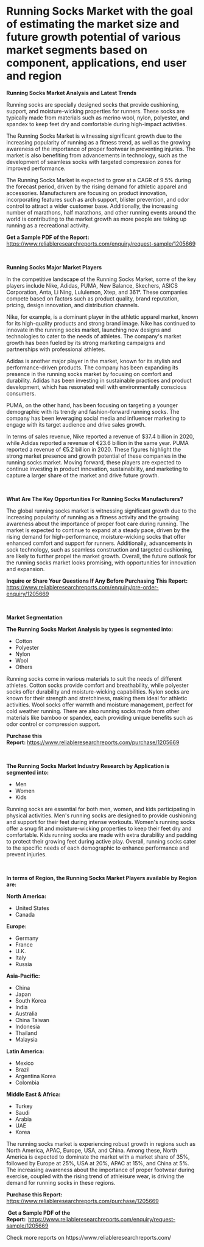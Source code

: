 <p><h1>Running Socks Market with the goal of estimating the market size and future growth potential of various market segments based on component, applications, end user and region</h1></p><p><strong>Running Socks Market Analysis and Latest Trends</strong></p>
<p><p>Running socks are specially designed socks that provide cushioning, support, and moisture-wicking properties for runners. These socks are typically made from materials such as merino wool, nylon, polyester, and spandex to keep feet dry and comfortable during high-impact activities.</p><p>The Running Socks Market is witnessing significant growth due to the increasing popularity of running as a fitness trend, as well as the growing awareness of the importance of proper footwear in preventing injuries. The market is also benefiting from advancements in technology, such as the development of seamless socks with targeted compression zones for improved performance.</p><p>The Running Socks Market is expected to grow at a CAGR of 9.5% during the forecast period, driven by the rising demand for athletic apparel and accessories. Manufacturers are focusing on product innovation, incorporating features such as arch support, blister prevention, and odor control to attract a wider customer base. Additionally, the increasing number of marathons, half marathons, and other running events around the world is contributing to the market growth as more people are taking up running as a recreational activity.</p></p>
<p><strong>Get a Sample PDF of the Report:&nbsp;</strong> <a href="https://www.reliableresearchreports.com/enquiry/request-sample/1205669">https://www.reliableresearchreports.com/enquiry/request-sample/1205669</a></p>
<p>&nbsp;</p>
<p><strong>Running Socks Major Market Players</strong></p>
<p><p>In the competitive landscape of the Running Socks Market, some of the key players include Nike, Adidas, PUMA, New Balance, Skechers, ASICS Corporation, Anta, Li Ning, Lululemon, Xtep, and 361°. These companies compete based on factors such as product quality, brand reputation, pricing, design innovation, and distribution channels.</p><p>Nike, for example, is a dominant player in the athletic apparel market, known for its high-quality products and strong brand image. Nike has continued to innovate in the running socks market, launching new designs and technologies to cater to the needs of athletes. The company's market growth has been fueled by its strong marketing campaigns and partnerships with professional athletes.</p><p>Adidas is another major player in the market, known for its stylish and performance-driven products. The company has been expanding its presence in the running socks market by focusing on comfort and durability. Adidas has been investing in sustainable practices and product development, which has resonated well with environmentally conscious consumers.</p><p>PUMA, on the other hand, has been focusing on targeting a younger demographic with its trendy and fashion-forward running socks. The company has been leveraging social media and influencer marketing to engage with its target audience and drive sales growth.</p><p>In terms of sales revenue, Nike reported a revenue of $37.4 billion in 2020, while Adidas reported a revenue of €23.6 billion in the same year. PUMA reported a revenue of €5.2 billion in 2020. These figures highlight the strong market presence and growth potential of these companies in the running socks market. Moving forward, these players are expected to continue investing in product innovation, sustainability, and marketing to capture a larger share of the market and drive future growth.</p></p>
<p>&nbsp;</p>
<p><strong>What Are The Key Opportunities For Running Socks Manufacturers?</strong></p>
<p><p>The global running socks market is witnessing significant growth due to the increasing popularity of running as a fitness activity and the growing awareness about the importance of proper foot care during running. The market is expected to continue to expand at a steady pace, driven by the rising demand for high-performance, moisture-wicking socks that offer enhanced comfort and support for runners. Additionally, advancements in sock technology, such as seamless construction and targeted cushioning, are likely to further propel the market growth. Overall, the future outlook for the running socks market looks promising, with opportunities for innovation and expansion.</p></p>
<p><strong>Inquire or Share Your Questions If Any Before Purchasing This Report:</strong> <a href="https://www.reliableresearchreports.com/enquiry/pre-order-enquiry/1205669">https://www.reliableresearchreports.com/enquiry/pre-order-enquiry/1205669</a></p>
<p>&nbsp;</p>
<p><strong>Market Segmentation</strong></p>
<p><strong>The Running Socks Market Analysis by types is segmented into:</strong></p>
<p><ul><li>Cotton</li><li>Polyester</li><li>Nylon</li><li>Wool</li><li>Others</li></ul></p>
<p><p>Running socks come in various materials to suit the needs of different athletes. Cotton socks provide comfort and breathability, while polyester socks offer durability and moisture-wicking capabilities. Nylon socks are known for their strength and stretchiness, making them ideal for athletic activities. Wool socks offer warmth and moisture management, perfect for cold weather running. There are also running socks made from other materials like bamboo or spandex, each providing unique benefits such as odor control or compression support.</p></p>
<p><strong>Purchase this Report:&nbsp;</strong><a href="https://www.reliableresearchreports.com/purchase/1205669">https://www.reliableresearchreports.com/purchase/1205669</a></p>
<p>&nbsp;</p>
<p><strong>The Running Socks Market Industry Research by Application is segmented into:</strong></p>
<p><ul><li>Men</li><li>Women</li><li>Kids</li></ul></p>
<p><p>Running socks are essential for both men, women, and kids participating in physical activities. Men's running socks are designed to provide cushioning and support for their feet during intense workouts. Women's running socks offer a snug fit and moisture-wicking properties to keep their feet dry and comfortable. Kids running socks are made with extra durability and padding to protect their growing feet during active play. Overall, running socks cater to the specific needs of each demographic to enhance performance and prevent injuries.</p></p>
<p>&nbsp;</p>
<p><strong>In terms of Region, the Running Socks Market Players available by Region are:</strong></p>
<p>
    <p> <strong> North America: </strong>
        <ul>
            <li>United States</li>
            <li>Canada</li>
        </ul>
        </p> 
    <p> <strong> Europe: </strong>
        <ul>
            <li>Germany</li>
            <li>France</li>
            <li>U.K.</li>
            <li>Italy</li>
            <li>Russia</li>
        </ul>
        </p> 
    <p> <strong> Asia-Pacific: </strong>
        <ul>
            <li>China</li>
            <li>Japan</li>
            <li>South Korea</li>
            <li>India</li>
            <li>Australia</li>
            <li>China Taiwan</li>
            <li>Indonesia</li>
            <li>Thailand</li>
            <li>Malaysia</li>
        </ul>
        </p> 
    <p> <strong> Latin America: </strong>
        <ul>
            <li>Mexico</li>
            <li>Brazil</li>
            <li>Argentina Korea</li>
            <li>Colombia</li>
        </ul>
        </p> 
    <p> <strong> Middle East & Africa: </strong>
        <ul>
            <li>Turkey</li>
            <li>Saudi</li>
            <li>Arabia</li>
            <li>UAE</li>
            <li>Korea</li>
        </ul>
    </p>
    </p>
<p><p>The running socks market is experiencing robust growth in regions such as North America, APAC, Europe, USA, and China. Among these, North America is expected to dominate the market with a market share of 35%, followed by Europe at 25%, USA at 20%, APAC at 15%, and China at 5%. The increasing awareness about the importance of proper footwear during exercise, coupled with the rising trend of athleisure wear, is driving the demand for running socks in these regions.</p></p>
<p><strong>Purchase this Report: </strong><a href="https://www.reliableresearchreports.com/purchase/1205669">https://www.reliableresearchreports.com/purchase/1205669</a></p>
<p>&nbsp;<strong>Get a Sample PDF of the Report:&nbsp;&nbsp;</strong><a href="https://www.reliableresearchreports.com/enquiry/request-sample/1205669">https://www.reliableresearchreports.com/enquiry/request-sample/1205669</a></p>
<p><strong></strong></p>
<p>Check more reports on https://www.reliableresearchreports.com/</p>